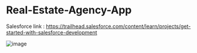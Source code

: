 # Real-Estate-Agency-App

Salesforce link : https://trailhead.salesforce.com/content/learn/projects/get-started-with-salesforce-development

![image](https://user-images.githubusercontent.com/97858274/197333625-229582de-fb0c-44b2-9c67-ebaddac81d6e.png)

